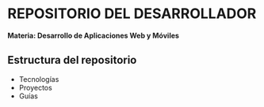 # REPOSITORIO DEL DESARROLLADOR

<b> Materia: Desarrollo de Aplicaciones Web y Móviles </b>

## Estructura del repositorio
* Tecnologías
* Proyectos
* Guías
